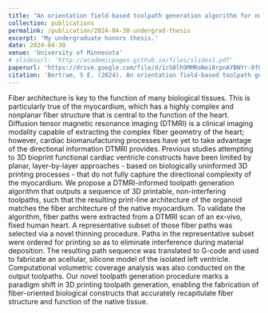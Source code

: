 ```yaml
---
title: "An orientation field-based toolpath generation algorithm for nonplanar, fiber-oriented 3D bioprinted cardiac constructs"
collection: publications
permalink: /publication/2024-04-30-undergrad-thesis
excerpt: 'My undergraduate honors thesis.'
date: 2024-04-30
venue: 'University of Minnesota'
# slidesurl: 'http://academicpages.github.io/files/slides1.pdf'
paperurl: 'https://drive.google.com/file/d/1cS0lh9MMRoNei8rpnAYBNYr-8fQZtgO7/view?usp=sharing'
citation: 'Bertram, S E. (2024). An orientation field-based toolpath generation algorithm for nonplanar, fiber-oriented 3D bioprinted cardiac constructs [Unpublished undergraduate honors thesis]. University of Minnesota.'
---
```


Fiber architecture is key to the function of many biological tissues. This is particularly true of the myocardium, which has a highly complex and nonplanar fiber structure that is central to the function of the heart. Diffusion tensor magnetic resonance imaging (DTMRI) is a clinical imaging modality capable of extracting the complex fiber geometry of the heart; however, cardiac biomanufacturing processes have yet to take advantage of the directional information DTMRI provides. Previous studies attempting to 3D bioprint functional cardiac ventricle constructs have been limited by planar, layer-by-layer approaches - based on biologically uninformed 3D printing processes - that do not fully capture the directional complexity of the myocardium. We propose a DTMRI-informed toolpath generation algorithm that outputs a sequence of 3D printable, non-interfering toolpaths, such that the resulting print-line architecture of the organoid matches the fiber architecture of the native myocardium. To validate the algorithm, fiber paths were extracted from a DTMRI scan of an ex-vivo, fixed human heart. A representative subset of those fiber paths was selected via a novel thinning procedure. Paths in the representative subset were ordered for printing so as to eliminate interference during material deposition. The resulting path sequence was translated to G-code and used to fabricate an acellular, silicone model of the isolated left ventricle. Computational volumetric coverage analysis was also conducted on the output toolpaths. Our novel toolpath generation procedure marks a paradigm shift in 3D printing toolpath generation, enabling the fabrication of fiber-oriented biological constructs that accurately recapitulate fiber structure and function of the native tissue.
